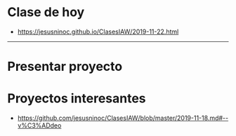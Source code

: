 # Clase de hoy
* https://jesusninoc.github.io/ClasesIAW/2019-11-22.html

------------------

# Presentar proyecto

# Proyectos interesantes
* https://github.com/jesusninoc/ClasesIAW/blob/master/2019-11-18.md#--v%C3%ADdeo
